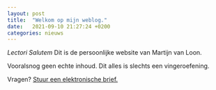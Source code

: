 ```yaml
---
layout: post
title:  "Welkom op mijn weblog."
date:   2021-09-10 21:27:24 +0200
categories: nieuws
---
```

_Lectori Salutem_
Dit is de persoonlijke website van Martijn van Loon.

Vooralsnog geen echte inhoud.
Dit alles is slechts een vingeroefening.

Vragen? [Stuur een elektronische brief.](mailto:mvanloon@freedom)
